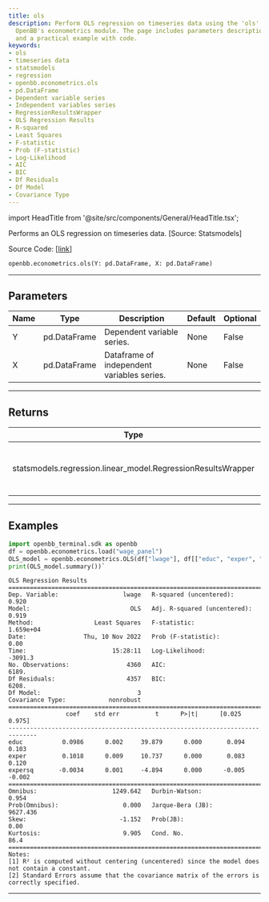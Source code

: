 ```yaml
---
title: ols
description: Perform OLS regression on timeseries data using the 'ols' function from
  OpenBB's econometrics module. The page includes parameters description, return type,
  and a practical example with code.
keywords:
- ols
- timeseries data
- statsmodels
- regression
- openbb.econometrics.ols
- pd.DataFrame
- Dependent variable series
- Independent variables series
- RegressionResultsWrapper
- OLS Regression Results
- R-squared
- Least Squares
- F-statistic
- Prob (F-statistic)
- Log-Likelihood
- AIC
- BIC
- Df Residuals
- Df Model
- Covariance Type
---
```


import HeadTitle from '@site/src/components/General/HeadTitle.tsx';

<HeadTitle title="ols - Econometrics - Reference | OpenBB SDK Docs" />

Performs an OLS regression on timeseries data. [Source: Statsmodels]

Source Code: [[link](https://github.com/OpenBB-finance/OpenBBTerminal/tree/main/openbb_terminal/econometrics/regression_model.py#L176)]

```python
openbb.econometrics.ols(Y: pd.DataFrame, X: pd.DataFrame)
```

---

## Parameters

| Name | Type | Description | Default | Optional |
| ---- | ---- | ----------- | ------- | -------- |
| Y | pd.DataFrame | Dependent variable series. | None | False |
| X | pd.DataFrame | Dataframe of independent variables series. | None | False |


---

## Returns

| Type | Description |
| ---- | ----------- |
| statsmodels.regression.linear_model.RegressionResultsWrapper | Regression model wrapper from statsmodels. |
---

## Examples

```python
import openbb_terminal.sdk as openbb
df = openbb.econometrics.load("wage_panel")
OLS_model = openbb.econometrics.OLS(df["lwage"], df[["educ", "exper", "expersq"]])
print(OLS_model.summary())`
```

```
OLS Regression Results
=======================================================================================
Dep. Variable:                  lwage   R-squared (uncentered):                   0.920
Model:                            OLS   Adj. R-squared (uncentered):              0.919
Method:                 Least Squares   F-statistic:                          1.659e+04
Date:                Thu, 10 Nov 2022   Prob (F-statistic):                        0.00
Time:                        15:28:11   Log-Likelihood:                         -3091.3
No. Observations:                4360   AIC:                                      6189.
Df Residuals:                    4357   BIC:                                      6208.
Df Model:                           3
Covariance Type:            nonrobust
==============================================================================
                coef    std err          t      P>|t|      [0.025      0.975]
------------------------------------------------------------------------------
educ           0.0986      0.002     39.879      0.000       0.094       0.103
exper          0.1018      0.009     10.737      0.000       0.083       0.120
expersq       -0.0034      0.001     -4.894      0.000      -0.005      -0.002
==============================================================================
Omnibus:                     1249.642   Durbin-Watson:                   0.954
Prob(Omnibus):                  0.000   Jarque-Bera (JB):             9627.436
Skew:                          -1.152   Prob(JB):                         0.00
Kurtosis:                       9.905   Cond. No.                         86.4
==============================================================================
Notes:
[1] R² is computed without centering (uncentered) since the model does not contain a constant.
[2] Standard Errors assume that the covariance matrix of the errors is correctly specified.
```
---
